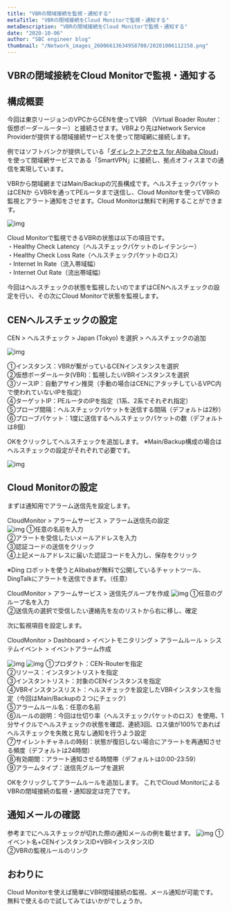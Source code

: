 ```yaml
---
title: "VBRの閉域接続を監視・通知する"
metaTitle: "VBRの閉域接続をCloud Monitorで監視・通知する"
metaDescription: "VBRの閉域接続をCloud Monitorで監視・通知する"
date: "2020-10-06"
author: "SBC engineer blog"
thumbnail: "/Network_images_26006613634958700/20201006112158.png"
---
```


## VBRの閉域接続をCloud Monitorで監視・通知する


## 構成概要 

今回は東京リージョンのVPCからCENを使ってVBR （Virtual Boader Router：仮想ボーダールーター）と接続させます。VBRより先はNetwork Service Providerが提供する閉域接続サービスを使って閉域網に接続します。

例ではソフトバンクが提供している「<a href="https://www.softbank.jp/biz/nw/nwp/cloud_access/direct_access_for_alibaba/" target="_blank" >ダイレクトアクセス for Alibaba Cloud</a>」を使って閉域網サービスである「SmartVPN」に接続し、拠点オフィスまでの通信を実現しています。

VBRから閉域網まではMain/Backupの冗長構成です。ヘルスチェックパケットはCENか
らVBRを通ってPEルータまで送信し、Cloud Monitorを使ってVBRの監視とアラート通知をさせます。Cloud Monitorは無料で利用することができます。     

![img](https://raw.githubusercontent.com/sbopsv/cloud-tech/master/content/usecase-network/Network_images_26006613634958700/20201006112158.png "img")



Cloud Monitorで監視できるVBRの状態は以下の項目です。  
 ・Healthy Check Latency（ヘルスチェックパケットのレイテンシー）  
 ・Healthy Check Loss Rate（ヘルスチェックパケットのロス）  
 ・Internet In Rate（流入帯域幅）  
 ・Internet Out Rate（流出帯域幅）  

 今回はヘルスチェックの状態を監視したいのでまずはCENヘルスチェックの設定を行い、その次にCloud Monitorで状態を監視します。

   

## CENヘルスチェックの設定

CEN > ヘルスチェック > Japan (Tokyo) を選択 > ヘルスチェックの追加

![img](https://raw.githubusercontent.com/sbopsv/cloud-tech/master/content/usecase-network/Network_images_26006613634958700/20201006112434.png "img")

①インスタンス：VBRが繋がっているCENインスタンスを選択  
②仮想ボーダールータ(VBR)：監視したいVBRインスタンスを選択  
③ソースIP：自動アサイン推奨（手動の場合はCENにアタッチしているVPC内で使われていないIPを指定）  
④ターゲットIP：PEルータのIPを指定（1系、2系でそれぞれ指定）  
⑤プローブ間隔：ヘルスチェックパケットを送信する間隔（デフォルトは2秒）  
⑥プローブパケット：1度に送信するヘルスチェックパケットの数（デフォルトは8個）  

OKをクリックしてヘルスチェックを追加します。
※Main/Backup構成の場合はヘルスチェックの設定がそれぞれで必要です。

![img](https://raw.githubusercontent.com/sbopsv/cloud-tech/master/content/usecase-network/Network_images_26006613634958700/20201006112050.png "img")

   

## Cloud Monitorの設定 

まずは通知用でアラーム送信先を設定します。

CloudMonitor > アラームサービス > アラーム送信先の設定  
![img](https://raw.githubusercontent.com/sbopsv/cloud-tech/master/content/usecase-network/Network_images_26006613634958700/20200916162926.png "img")
①任意の名前を入力  
②アラートを受信したいメールアドレスを入力  
③認証コードの送信をクリック   
④上記メールアドレスに届いた認証コードを入力し、保存をクリック  

※Ding ロボットを使うとAlibabaが無料で公開しているチャットツール、
DingTalkにアラートを送信できます。（任意）

CloudMonitor > アラームサービス > 送信先グループを作成
![img](https://raw.githubusercontent.com/sbopsv/cloud-tech/master/content/usecase-network/Network_images_26006613634958700/20200916163418.png "img")
①任意のグループ名を入力  
②送信先の選択で受信したい連絡先を左のリストから右に移し、確定

次に監視項目を設定します。

CloudMonitor > Dashboard > イベントモニタリング > アラームルール > システムイベント > イベントアラーム作成

![img](https://raw.githubusercontent.com/sbopsv/cloud-tech/master/content/usecase-network/Network_images_26006613634958700/20201001162327.png "img")
![img](https://raw.githubusercontent.com/sbopsv/cloud-tech/master/content/usecase-network/Network_images_26006613634958700/20201001162344.png "img")
①プロダクト：CEN-Routerを指定   
②リソース：インスタントリストを指定  
③インスタントリスト：対象のCENインスタンスを指定  
④VBRインスタンスリスト：ヘルスチェックを設定したVBRインスタンスを指定（今回はMain/Backupの２つにチェック）  
⑤アラームルール名：任意の名前  
⑥ルールの説明：今回は仕切り率（ヘルスチェックパケットのロス）を使用、1分サイクルでヘルスチェックの状態を確認、連続3回、ロス値が100%であればヘルスチェックを失敗と見なし通知を行うよう設定  
⑦サイレントチャネルの時刻：状態が復旧しない場合にアラートを再通知させる頻度（デフォルトは24時間）  
⑧有効期間：アラート通知させる時間帯（デフォルトは0:00-23:59）  
⑨アラームタイプ：送信先グループを選択  

OKをクリックしてアラームルールを追加します。
これでCloud MonitorによるVBRの閉域接続の監視・通知設定は完了です。

   

## 通知メールの確認

参考までにヘルスチェックが切れた際の通知メールの例を載せます。
![img](https://raw.githubusercontent.com/sbopsv/cloud-tech/master/content/usecase-network/Network_images_26006613634958700/20201001162403.png "img")
①イベント名+CENインスタンスID+VBRインスタンスID  
②VBRの監視ルールのリンク  

   

## おわりに

Cloud Monitorを使えば簡単にVBR閉域接続の監視、メール通知が可能です。  
無料で使えるので試してみてはいかがでしょうか。

